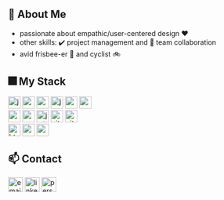 ## 👋 About Me

- passionate about empathic/user-centered design ❤️
- other skills: ✔️ project management and 🙌 team collaboration
- avid frisbee-er 🔵  and cyclist 🚲

## 🎆 My Stack
<p>
  <img src="https://img.shields.io/badge/javascript-2C2C30?style=flat-square&logo=javascript&logoColor=white&labelColor=F7DF1E" alt="javascript-badge" height="25"  />
  <img src="https://img.shields.io/badge/react-2C2C30?style=flat-square&logo=react&logoColor=white&labelColor=61DAFB" alt="react-badge" height="25"  />
   <img src="https://img.shields.io/badge/react%20native-2C2C30?style=flat-square&logo=react&logoColor=white&labelColor=61DAFB" alt="react-native-badge" height="25"  />
  <img src="https://img.shields.io/badge/jquery-2C2C30?style=flat-square&logo=jquery&logoColor=white&labelColor=0769AD" alt="jquery-badge" height="25"  />
  <img src="https://img.shields.io/badge/node.js-2C2C30?style=flat-square&logo=nodedotjs&logoColor=white&labelColor=339933" alt="nodejs-badge" height="25"  />
  <img src="https://img.shields.io/badge/ex-express-2C2C30?style=flat-square&labelColor=000000" alt="express-badge" height="25"  />
  <br>
  <img src="https://img.shields.io/badge/mongodb-2C2C30?style=flat-square&logo=mongodb&logoColor=white&labelColor=47A248" alt="mongodb-badge" height="25"  />
  <img src="https://img.shields.io/badge/socket.io-2C2C30?style=flat-square&logo=socketdotio&logoColor=white&labelColor=010101" alt="socket-io-badge" height="25"  />
  <img src="https://img.shields.io/badge/jwt-2C2C30?style=flat-square&logo=json-web-tokens&logoColor=white&labelColor=000000" alt="jwt-badge" height="25"  />
  <img src="https://img.shields.io/badge/git-2C2C30?style=flat-square&logo=git&logoColor=white&labelColor=f05032" alt="git-badge" height="25"  />
  <img src="https://img.shields.io/badge/github-2C2C30?style=flat-square&logo=github&logoColor=white&labelColor=181717" alt="github-badge" height="25"  />
  <br>
  <img src="https://img.shields.io/badge/html5-2C2C30?style=flat-square&logo=html5&logoColor=white&labelColor=E34F26" alt="html5-badge" height="25"  />
  <img src="https://img.shields.io/badge/css3-2C2C30?style=flat-square&logo=css3&logoColor=white&labelColor=1572B6" alt="css3-badge" height="25"  />
  <img src="https://img.shields.io/badge/sass-2C2C30?style=flat-square&logo=sass&logoColor=white&labelColor=cc6699" alt="sass-badge" height="25"  />
</p>




## 📫 Contact
<a href="mailto:karl@secen.ca"><img src="https://img.shields.io/badge/karl@secen.ca-d14836?style=flat-square&logo=gmail&logoColor=white&labelColor=d14836" alt="email-badge" height="30"  /></a>
<a href="https://www.linkedin.com/in/karl-secen/"><img src="https://img.shields.io/badge/linkedin-0077b5?style=flat-square&logo=linkedin&logoColor=white&labelColor=0077b5" alt="linkedin-badge" height="30"  /></a>
<a href="https://secen.ca"><img src="https://img.shields.io/badge/secen.ca-4e9ccf?style=flat-square&logo=google-chrome&logoColor=white&labelColor=4e9ccf" alt="personal-website-badge" height="30"  /></a>
